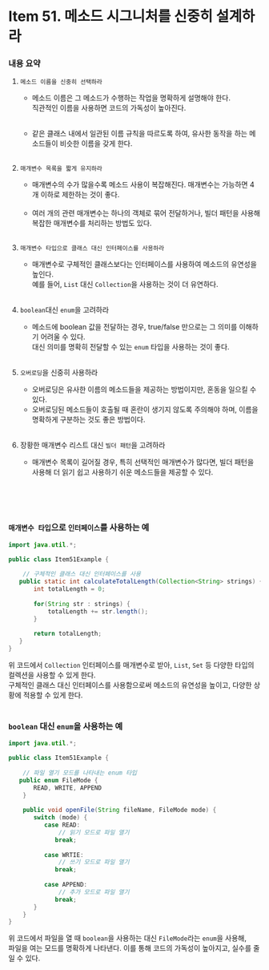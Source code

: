 # Item 51. 메소드 시그니처를 신중히 설계하라

### 내용 요약 <br>
1. `메소드 이름을 신중히 선택하라`
    - 메소드 이름은 그 메소드가 수행하는 작업을 명확하게 설명해야 한다. <br>
      직관적인 이름을 사용하면 코드의 가독성이 높아진다. <br><br>
   
    - 같은 클래스 내에서 일관된 이름 규칙을 따르도록 하여, 유사한 동작을 하는 메소드들이 비슷한 이름을 갖게 한다. <br><br>


2. `매개변수 목록을 짧게 유지하라`
   - 매개변수의 수가 많을수록 메소드 사용이 복잡해진다. 매개변수는 가능하면 4개 이하로 제한하는 것이 좋다. <br><br>
   - 여러 개의 관련 매개변수는 하나의 객체로 묶어 전달하거나, 빌더 패턴을 사용해 복잡한 매개변수를 처리하는 방법도 있다. <br><br>


3. `매개변수 타입으로 클래스 대신 인터페이스를 사용하라`
   - 매개변수로 구체적인 클래스보다는 인터페이스를 사용하여 메소드의 유연성을 높인다. <br>
     예를 들어, `List` 대신 `Collection`을 사용하는 것이 더 유연하다. <br><br>


4. `boolean`대신 `enum`을 고려하라
   - 메소드에 boolean 값을 전달하는 경우, true/false 만으로는 그 의미를 이해하기 어려울 수 있다. <br>
     대신 의미를 명확히 전달할 수 있는 `enum` 타입을 사용하는 것이 좋다. <br><br>


5. `오버로딩`을 신중히 사용하라
   - 오버로딩은 유사한 이름의 메소드들을 제공하는 방법이지만, 혼동을 일으킬 수 있다. 
   - 오버로딩된 메소드들이 호출될 때 혼란이 생기지 않도록 주의해야 하며, 이름을 명확하게 구분하는 것도 좋은 방법이다. <br><br>


6. 장황한 매개변수 리스트 대신 `빌더 패턴`을 고려하라
   - 매개변수 목록이 길어질 경우, 특히 선택적인 매개변수가 많다면, 빌더 패턴을 사용해 더 읽기 쉽고 사용하기 쉬운 메소드들을 제공할 수 있다. <br><br>


<br><br>


### `매개변수 타입`으로 `인터페이스`를 사용하는 예
```java
import java.util.*;

public class Item51Example {
    
    // 구체적인 클래스 대신 인터페이스를 사용
   public static int calculateTotalLength(Collection<String> strings) {
       int totalLength = 0;
       
       for(String str : strings) {
           totalLength += str.length();
       }
       
       return totalLength;
   }
}
```
위 코드에서 `Collection` 인터페이스를 매개변수로 받아, `List`, `Set` 등 다양한 타입의 컬렉션을 사용할 수 있게 한다. <br>
구체적인 클래스 대신 인터페이스를 사용함으로써 메소드의 유연성을 높이고, 다양한 상황에 적용할 수 있게 한다. <br><br>



### `boolean` 대신 `enum`을 사용하는 예
```java
import java.util.*;

public class Item51Example {
    
    // 파일 열기 모드를 나타내는 enum 타입
   public enum FileMode {
       READ, WRITE, APPEND
    }
    
    public void openFile(String fileName, FileMode mode) {
       switch (mode) {
          case READ:
              // 읽기 모드로 파일 열기
             break;
             
          case WRTIE:
              // 쓰기 모드로 파일 열기
             break;
             
          case APPEND:
              // 추가 모드로 파일 열기
             break;
       }
    }
}
```
위 코드에서 파일을 열 때 `boolean`을 사용하는 대신 `FileMode`라는 `enum`을 사용해, <br>
파일을 여는 모드를 명확하게 나타낸다. 이를 통해 코드의 가독성이 높아지고, 실수를 줄일 수 있다. <br><br>




